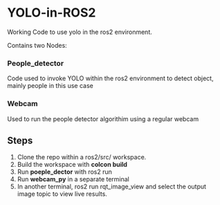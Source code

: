 # YOLO-in-ROS2
Working Code to use yolo in the ros2 environment.

Contains two Nodes:
### People_detector
Code used to invoke YOLO within the ros2 environment to detect object, mainly people in this use case

### Webcam
Used to run the people detector algorithim using a regular webcam

## Steps
1. Clone the repo within a ros2/src/ workspace.
2. Build the workspace with **colcon build**
3. Run **poeple_dector** with ros2 run
4. Run **webcam_py** in a separate terminal
5. In another terminal, ros2 run rqt_image_view and select the output image topic to view live results.
